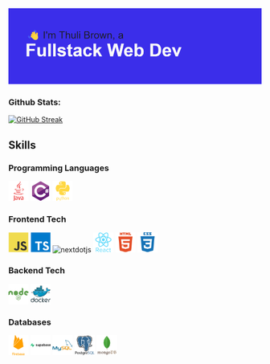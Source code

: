 
<img src="https://github.com/0ddFl3xx/0ddFl3xx/blob/main/download.png" alt="Thuli's Banner"/>

<h3 align="left">Github Stats:</h3>

[![GitHub Streak](https://github-readme-streak-stats.herokuapp.com/?user=0ddFl3xx)](https://git.io/streak-stats)

<h2 align="left">Skills</h2>
<h3 align="left">Programming Languages</h3>
<p align="left">
  <img src="https://github.com/devicons/devicon/blob/master/icons/java/java-plain-wordmark.svg" alt="Java" width="40" height="40"/> 
  <img src="https://github.com/devicons/devicon/blob/master/icons/csharp/csharp-original.svg" alt="C#" width="40" height="40"/>
  <img src="https://github.com/devicons/devicon/blob/master/icons/python/python-plain-wordmark.svg" alt="Python" width="40" height="40"/>
</p>
  

<h3 align="left">Frontend Tech</h3>
<p align="left">
  <img src="https://github.com/devicons/devicon/blob/master/icons/javascript/javascript-original.svg" alt="Js" width="40" height="40"/> 
  <img src="https://github.com/devicons/devicon/blob/master/icons/typescript/typescript-plain.svg" alt="Ts" width="40" height="40"/> 
  <img src="https://img.shields.io/badge/-Next_JS-black?style=for-the-badge&logoColor=white&logo=nextdotjs&color=000000" alt="nextdotjs" />
  <img src="https://github.com/devicons/devicon/blob/master/icons/react/react-original-wordmark.svg" alt="Next.js" width="40" height="40"/> 
  <img src="https://github.com/devicons/devicon/blob/master/icons/html5/html5-plain-wordmark.svg" alt="HTML5" width="40" height="40"/>
  <img src="https://github.com/devicons/devicon/blob/master/icons/css3/css3-plain-wordmark.svg" alt="CSS3" width="40" height="40"/>
</p>
  
<h3 align="left">Backend Tech</h3>
<p align="left">
  <img src="https://github.com/devicons/devicon/blob/master/icons/nodejs/nodejs-plain-wordmark.svg" alt="Node.js" width="40" height="40"/>
  <img src="https://github.com/devicons/devicon/blob/master/icons/docker/docker-original-wordmark.svg" alt="Docker" width="40" height="40"/> 
</p>

<h3 align="left">Databases</h3>
<p align="left">
  <img src="https://github.com/devicons/devicon/blob/master/icons/firebase/firebase-plain-wordmark.svg" alt="Firebase" width="40" height="40"/> 
  <img src="https://github.com/devicons/devicon/blob/master/icons/supabase/supabase-original-wordmark.svg" alt="Supabase" width="40" height="40"/> 
  <img src="https://github.com/devicons/devicon/blob/master/icons/mysql/mysql-original-wordmark.svg" alt="MySQL" width="40" height="40"/> 
  <img src="https://github.com/devicons/devicon/blob/master/icons/postgresql/postgresql-original-wordmark.svg" alt="PostgresSQL" width="40" height="40"/> 
  <img src="https://github.com/devicons/devicon/blob/master/icons/mongodb/mongodb-original-wordmark.svg" alt="MongoDB" width="40" height="40"/> 
</p>



